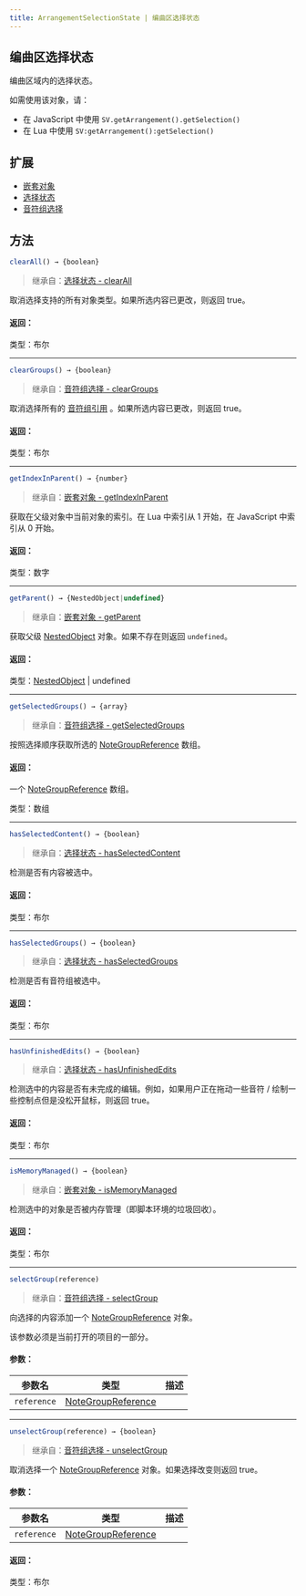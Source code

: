 ```yaml
---
title: ArrangementSelectionState | 编曲区选择状态
---
```


## 编曲区选择状态

编曲区域内的选择状态。

如需使用该对象，请：
 * 在 JavaScript 中使用 `SV.getArrangement().getSelection()`
 * 在 Lua 中使用 `SV:getArrangement():getSelection()`

## 扩展

 * [嵌套对象](nested_object.md)
 * [选择状态](selection_state_base.md)
 * [音符组选择](group_selection.md)

## 方法

```js
clearAll() → {boolean}
```
>继承自：[选择状态 - clearAll](selection_state_base.md)

取消选择支持的所有对象类型。如果所选内容已更改，则返回 true。

#### 返回：
类型：布尔

---

```js
clearGroups() → {boolean}
```
>继承自：[音符组选择 - clearGroups](group_selection.md)

取消选择所有的 [音符组引用](note_group_reference.md) 。如果所选内容已更改，则返回 true。

#### 返回：

类型：布尔

---

```js
getIndexInParent() → {number}
```
>继承自：[嵌套对象 - getIndexInParent](nested_object.md)

获取在父级对象中当前对象的索引。在 Lua 中索引从 1 开始，在 JavaScript 中索引从 0 开始。

#### 返回：

类型：数字

---

```js
getParent() → {NestedObject|undefined}
```
>继承自：[嵌套对象 - getParent](nested_object.md)

获取父级 [NestedObject](nested_object.md) 对象。如果不存在则返回 `undefined`。

#### 返回：

类型：[NestedObject](nested_object.md) | undefined

---

```js
getSelectedGroups() → {array}
```
>继承自：[音符组选择 - getSelectedGroups](group_selection.md)

按照选择顺序获取所选的 [NoteGroupReference](note_group_reference.md) 数组。

#### 返回：

一个 [NoteGroupReference](note_group_reference.md) 数组。

类型：数组

---

```js
hasSelectedContent() → {boolean}
```
>继承自：[选择状态 - hasSelectedContent](selection_state_base.md)

检测是否有内容被选中。

#### 返回：

类型：布尔

---

```js
hasSelectedGroups() → {boolean}
```
>继承自：[选择状态 - hasSelectedGroups](selection_state_base.md)

检测是否有音符组被选中。

#### 返回：

类型：布尔

---

```js
hasUnfinishedEdits() → {boolean}
```
>继承自：[选择状态 - hasUnfinishedEdits](selection_state_base.md)

检测选中的内容是否有未完成的编辑。例如，如果用户正在拖动一些音符 / 绘制一些控制点但是没松开鼠标，则返回 true。

#### 返回：

类型：布尔

---

```js
isMemoryManaged() → {boolean}
```
>继承自：[嵌套对象 - isMemoryManaged](nested_object.md)

检测选中的对象是否被内存管理（即脚本环境的垃圾回收）。

#### 返回：

类型：布尔

---

```js
selectGroup(reference)
```
>继承自：[音符组选择 - selectGroup](group_selection.md)

向选择的内容添加一个 [NoteGroupReference](note_group_reference.md) 对象。

该参数必须是当前打开的项目的一部分。

#### 参数：

| 参数名 | 类型 | 描述 |
| --- | --- | --- |
| `reference` | [NoteGroupReference](note_group_reference.md) |  |

---

```js
unselectGroup(reference) → {boolean}
```
>继承自：[音符组选择 - unselectGroup](group_selection.md)

取消选择一个 [NoteGroupReference](note_group_reference.md) 对象。如果选择改变则返回 true。

#### 参数：

| 参数名 | 类型 | 描述 |
| --- | --- | --- |
| `reference` | [NoteGroupReference](note_group_reference.md) |  |

#### 返回：

类型：布尔